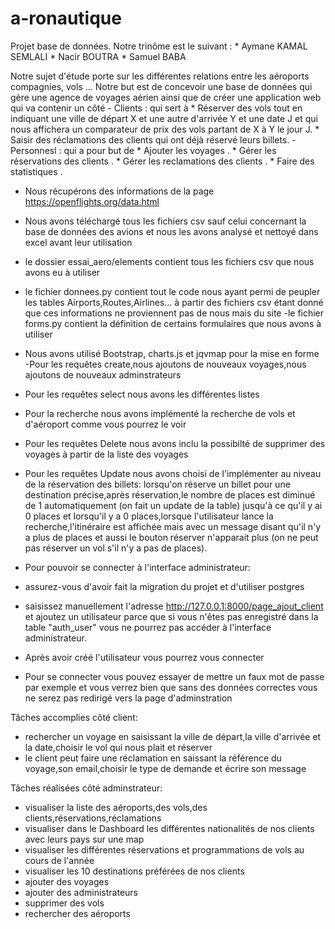 # a-ronautique
Projet base de données.
Notre trinôme est le suivant  : 
       * Aymane KAMAL SEMLALI 
       * Nacir BOUTRA 
       * Samuel BABA 
        
  
 Notre sujet d'étude porte sur les différentes relations entre les aéroports compagnies, vols ... Notre but est de concevoir une base de données qui gère une agence de voyages aérien ainsi que de créer une application web  qui va contenir un côté
    - Clients : qui sert à 
         * Réserver des vols tout en indiquant une ville de départ X et une autre d'arrivée Y et une date J et qui nous affichera un comparateur de prix des vols partant de X à Y le jour J.
         * Saisir des réclamations des clients qui ont déjà réservé leurs billets.
    - Personnesl : qui a pour but de
         * Ajouter les voyages .
         * Gérer les réservations des clients .
         * Gérer les reclamations des clients .
         * Faire des statistiques .
    
     
  
  
  - Nous récupérons des informations de la page https://openflights.org/data.html  
  - Nous avons téléchargé tous les fichiers csv sauf celui concernant la base de données des avions et nous les avons analysé et nettoyé dans excel avant leur utilisation
  - le dossier essai_aero/elements contient tous les fichiers csv que nous avons eu à utiliser
  - le fichier donnees.py contient tout le code nous ayant permi de peupler les tables Airports,Routes,Airlines... à partir des fichiers csv étant donné que ces informations ne proviennent pas de nous mais du site
  -le fichier forms.py contient la définition de certains formulaires que nous avons à utiliser 
  - Nous avons utilisé Bootstrap, charts.js et jqvmap pour la mise en forme
  -Pour les requêtes create,nous ajoutons de nouveaux voyages,nous ajoutons de nouveaux adminstrateurs
  - Pour les requêtes select nous avons les différentes listes 
  - Pour la recherche nous avons implémenté la recherche de vols et d'aéroport comme vous pourrez le voir
  - Pour les requêtes Delete nous avons inclu la possibilté de supprimer des voyages à partir de la liste des voyages
  - Pour les requêtes Update nous avons choisi de l'implémenter au niveau de la réservation des billets: lorsqu'on réserve un billet pour une destination précise,après réservation,le nombre de places est diminué de 1 automatiquement (on fait un update de la table) jusqu'à ce qu'il y ai 0 places et lorsqu'il y a 0 places,lorsque l'utilisateur lance la recherche,l'itinéraire est affichée mais avec un message disant qu'il n'y a plus de places et aussi le bouton réserver n'apparait plus (on ne peut pas réserver un vol s'il n'y a pas de places).
  
  - Pour pouvoir se connecter à l'interface administrateur:
  - assurez-vous d'avoir fait la migration du projet et d'utiliser postgres
  - saisissez manuellement l'adresse http://127.0.0.1:8000/page_ajout_client et ajoutez un utilisateur parce que si vous n'êtes pas enregistré dans la table "auth_user" vous ne pourrez pas accéder à l'interface administrateur.
  
  - Après avoir créé l'utilisateur vous pourrez vous connecter
  - Pour se connecter vous pouvez essayer de mettre un faux mot de passe par exemple et vous verrez bien que sans des données correctes vous ne serez pas redirigé vers la page d'adminstration
  
  
  Tâches accomplies côté client:
  - rechercher un voyage en saisissant la ville de départ,la ville d'arrivée et la date,choisir le vol qui nous plait et réserver
  - le client peut faire une réclamation en saissant la référence du voyage,son email,choisir le type de demande et écrire son message
  
  Tâches réalisées côté adminstrateur:
  - visualiser la liste des aéroports,des vols,des clients,réservations,réclamations
  - visualiser dans le Dashboard les différentes nationalités de nos clients avec leurs pays sur une map
  - visualiser les différentes réservations et programmations de vols au cours de l'année
  - visualiser les 10 destinations préférées de nos clients 
  - ajouter des voyages
  - ajouter des administrateurs
  - supprimer des vols
  - rechercher des aéroports
  
  




